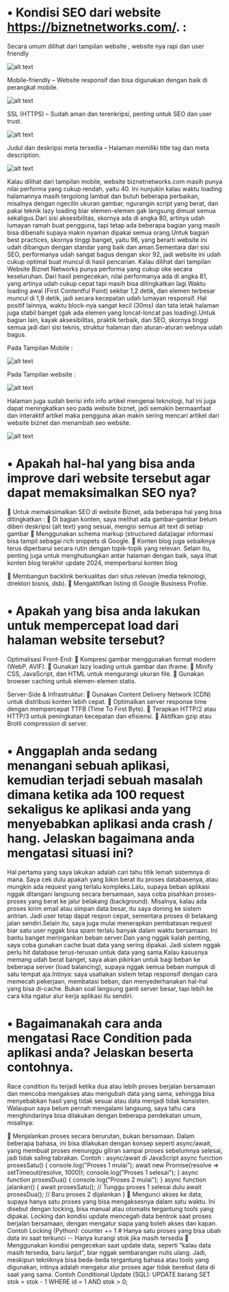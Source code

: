 
# **•  Kondisi SEO dari website  https://biznetnetworks.com/. :**

Secara umum dilihat dari tampilan website , website nya rapi dan user friendly

![alt text](https://github.com/ryankurniantara/biznet_technical_test/blob/main/images/1.jpg?raw=true) 

Mobile-friendly – Website responsif dan bisa digunakan dengan baik di perangkat mobile.

![alt text](https://github.com/ryankurniantara/biznet_technical_test/blob/main/images/2.jpg?raw=true)
 
SSL (HTTPS) – Sudah aman dan terenkripsi, penting untuk SEO dan user trust.

![alt text](https://github.com/ryankurniantara/biznet_technical_test/blob/main/images/3.jpg?raw=true)
 
Judul dan deskripsi meta tersedia – Halaman memiliki title tag dan meta description.

![alt text](https://github.com/ryankurniantara/biznet_technical_test/blob/main/images/4.jpg?raw=true)
 
Kalau dilihat dari tampilan mobile, website biznetnetworks.com masih punya nilai performa yang cukup rendah, yaitu 40. Ini nunjukin kalau waktu loading halamannya masih tergolong lambat dan butuh beberapa perbaikan, misalnya dengan ngecilin ukuran gambar, ngurangin script yang berat, dan pakai teknik lazy loading biar elemen-elemen gak langsung dimuat semua sekaligus.Dari sisi aksesibilitas, skornya ada di angka 80, artinya udah lumayan ramah buat pengguna, tapi tetap ada beberapa bagian yang masih bisa dibenahi supaya makin nyaman dipakai semua orang.Untuk bagian best practices, skornya tinggi banget, yaitu 96, yang berarti website ini udah dibangun dengan standar yang baik dan aman.Sementara dari sisi SEO, performanya udah sangat bagus dengan skor 92, jadi website ini udah cukup optimal buat muncul di hasil pencarian.
Kalau dilihat dari tampilan Website Biznet Networks punya performa yang cukup oke secara keseluruhan. Dari hasil pengecekan, nilai performanya ada di angka 81, yang artinya udah cukup cepat tapi masih bisa ditingkatkan lagi.Waktu loading awal (First Contentful Paint) sekitar 1,2 detik, dan elemen terbesar muncul di 1,9 detik, jadi secara kecepatan udah lumayan responsif. Hal positif lainnya, waktu block-nya sangat kecil (30ms) dan tata letak halaman juga stabil banget (gak ada elemen yang loncat-loncat pas loading).Untuk bagian lain, kayak aksesibilitas, praktik terbaik, dan SEO, skornya tinggi semua jadi dari sisi teknis, struktur halaman dan aturan-aturan webnya udah bagus.

Pada Tampilan Mobile : 

![alt text](https://github.com/ryankurniantara/biznet_technical_test/blob/main/images/5.jpg?raw=true)

Pada Tampilan website :

![alt text](https://github.com/ryankurniantara/biznet_technical_test/blob/main/images/6.jpg?raw=true)

Halaman juga sudah berisi info info artikel mengenai teknologi, hal ini juga dapat meningkatkan seo pada website biznet, jadi semakin bermaanfaat dan interaktif artikel maka pengguna akan makin sering mencari artikel dari website biznet dan menambah seo website.

![alt text](https://github.com/ryankurniantara/biznet_technical_test/blob/main/images/7.jpg?raw=true)
 	
# **• Apakah hal-hal yang bisa anda improve dari website tersebut agar dapat memaksimalkan SEO nya?**     

	Untuk memaksimalkan SEO di website Biznet, ada beberapa hal yang bisa ditingkatkan : 
	Di bagian konten, saya melihat ada  gambar-gambar belum diberi deskripsi (alt text) yang sesuai, mengisi semua alt text di setiap gambar
	Menggunakan  schema markup (structured data)agar informasi bisa tampil sebagai rich snippets di Google.
	Konten blog juga sebaiknya terus diperbarui secara rutin dengan topik-topik yang relevan. Selain itu, penting juga untuk menghubungkan antar halaman dengan baik, saya lihat konten blog terakhir update 2024, memperbarui konten blog

	Membangun backlink berkualitas dari situs relevan (media teknologi, direktori bisnis, dsb).
	Mengaktifkan listing di Google Business Profile.


# **• Apakah yang bisa anda lakukan untuk mempercepat load dari halaman website tersebut?**

Optimalisasi Front-End:
	Kompresi gambar menggunakan format modern (WebP, AVIF).
	Gunakan lazy loading untuk gambar dan iframe.
	Minify CSS, JavaScript, dan HTML untuk mengurangi ukuran file.
	Gunakan browser caching untuk elemen-elemen statis.

Server-Side & Infrastruktur:
	Gunakan Content Delivery Network (CDN) untuk distribusi konten lebih cepat.
	Optimalkan server response time dengan mempercepat TTFB (Time To First Byte).
	Terapkan HTTP/2 atau HTTP/3 untuk peningkatan kecepatan dan efisiensi.
	Aktifkan gzip atau Brotli compression di server.


# **•  Anggaplah anda sedang menangani sebuah aplikasi, kemudian terjadi sebuah masalah dimana ketika ada 100 request sekaligus ke aplikasi anda yang menyebabkan aplikasi anda crash / hang. Jelaskan bagaimana anda mengatasi situasi ini?**

Hal pertama yang saya lakukan adalah cari tahu titik lemah sistemnya di mana. Saya cek dulu apakah yang bikin berat itu proses databasenya, atau mungkin ada request yang terlalu kompleks.Lalu, supaya beban aplikasi nggak ditangani langsung secara bersamaan, saya coba pisahkan proses-proses yang berat ke jalur belakang (background). Misalnya, kalau ada proses kirim email atau simpan data besar, itu saya dorong ke sistem antrian. Jadi user tetap dapat respon cepat, sementara proses di belakang jalan sendiri.Selain itu, saya juga mulai menerapkan pembatasan request biar satu user nggak bisa spam terlalu banyak dalam waktu bersamaan. Ini bantu banget meringankan beban server.Dan yang nggak kalah penting, saya coba gunakan cache buat data yang sering dipakai. Jadi sistem nggak perlu hit database terus-terusan untuk data yang sama.Kalau kasusnya memang udah berat banget, saya akan pikirkan untuk bagi beban ke beberapa server (load balancing), supaya nggak semua beban numpuk di satu tempat aja.Intinya: saya usahakan sistem tetap responsif dengan cara memecah pekerjaan, membatasi beban, dan menyederhanakan hal-hal yang bisa di-cache. Bukan soal langsung ganti server besar, tapi lebih ke cara kita ngatur alur kerja aplikasi itu sendiri.

# **•	Bagaimanakah cara anda mengatasi Race Condition pada aplikasi anda? Jelaskan beserta contohnya.** 

   Race condition itu terjadi ketika dua atau lebih proses berjalan bersamaan dan mencoba mengakses atau mengubah data yang sama, sehingga bisa menyebabkan hasil yang tidak sesuai atau data menjadi tidak konsisten. Walaupun saya belum pernah mengalami langsung, saya tahu cara menghindarinya bisa dilakukan dengan beberapa pendekatan umum, misalnya:

   	Menjalankan proses secara berurutan, bukan bersamaan. Dalam beberapa bahasa, ini bisa dilakukan dengan konsep seperti async/await, yang membuat proses menunggu giliran sampai proses sebelumnya selesai, jadi tidak saling tabrakan.
   Contoh : async/await di JavaScript
   async function prosesSatu() {
     console.log("Proses 1 mulai");
     await new Promise(resolve => setTimeout(resolve, 1000));
     console.log("Proses 1 selesai");
   }
   async function prosesDua() {
     console.log("Proses 2 mulai");
   }
   async function jalankan() {
     await prosesSatu();  // Tunggu proses 1 selesai dulu
     await prosesDua();   // Baru proses 2 dijalankan
   }
    Mengunci akses ke data, supaya hanya satu proses yang bisa mengaksesnya dalam satu waktu. Ini disebut dengan locking, bisa manual atau otomatis tergantung tools yang dipakai.
   Locking dan kondisi update mencegah data bentrok saat proses berjalan bersamaan, dengan mengatur siapa yang boleh akses dan kapan.
   Contoh Locking (Python):
   counter += 1  # Hanya satu proses yang bisa ubah data ini saat terkunci
   -- Hanya kurangi stok jika masih tersedia
   	Menggunakan kondisi pengecekan saat update data, seperti “kalau data masih tersedia, baru lanjut”, biar nggak sembarangan nulis ulang.
   Jadi, meskipun tekniknya bisa beda-beda tergantung bahasa atau tools yang digunakan, intinya adalah mengatur alur proses agar tidak berebut data di saat yang sama.
   Contoh Conditional Update (SQL):
   UPDATE barang SET stok = stok - 1 WHERE id = 1 AND stok > 0;






   


